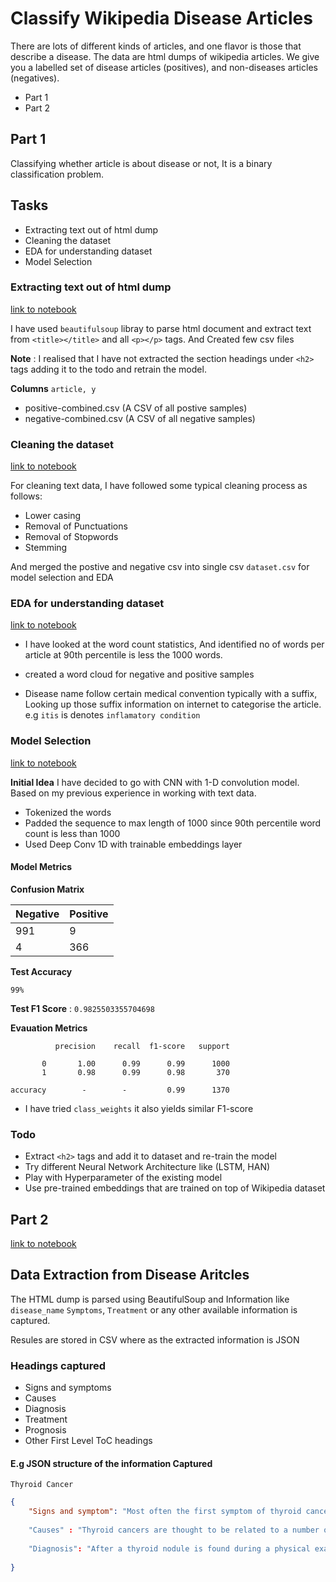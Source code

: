 # Classify Wikipedia Disease Articles

There are lots of different kinds of articles, and one flavor is those that describe a disease. The data are html dumps of wikipedia articles. We give you a labelled set of disease articles (positives), and non-diseases articles (negatives).

* Part 1
* Part 2


## Part 1

Classifying whether article is about disease or not, It is a binary classification problem. 


## Tasks

* Extracting text out of html dump
* Cleaning the dataset
* EDA for understanding dataset
* Model Selection


### Extracting text out of html dump

[link to notebook](https://github.com/shkr/project-sim-ram-kumar/blob/master/HTML_to_csv.ipynb)

I have used `beautifulsoup` libray to parse html document and extract text from `<title></title>` and all `<p></p>` tags. And Created few csv files 

**Note** : I realised that I have not extracted the section headings under `<h2>` tags adding it to the todo and retrain the model. 

**Columns** `article, y`

* positive-combined.csv (A CSV of all postive samples)
* negative-combined.csv (A CSV of all negative samples)


### Cleaning the dataset

[link to notebook](https://github.com/shkr/project-sim-ram-kumar/blob/master/Data%20Cleaning.ipynb)

For cleaning text data, I have followed some typical cleaning process as follows: 

* Lower casing
* Removal of Punctuations
* Removal of Stopwords
* Stemming

And merged the postive and negative csv into single csv `dataset.csv` for model selection and EDA


### EDA for understanding dataset

[link to notebook](https://github.com/shkr/project-sim-ram-kumar/blob/master/EDA.ipynb)


* I have looked at the word count statistics, And identified no of words per article at 90th percentile is less the 1000 words.

* created a word cloud for negative and positive samples

* Disease name follow certain medical convention typically with a suffix, Looking up those suffix information on internet to categorise the article. e.g `itis` is denotes `inflamatory condition`



###  Model Selection

[link to notebook](https://github.com/shkr/project-sim-ram-kumar/blob/master/Model_Selection_V1.ipynb)

**Initial Idea** I have decided to go with CNN with 1-D convolution model. Based on my previous experience in working with text data.

* Tokenized the words
* Padded the sequence to max length of 1000  since 90th percentile word count is less than 1000
* Used Deep Conv 1D with trainable embeddings layer

#### Model Metrics

**Confusion Matrix**

| Negative | Positive |
| ------ | ------ |
| 991 | 9 |
| 4 | 366 | 

**Test Accuracy** 

`99%`

**Test F1 Score** : `0.9825503355704698`

**Evauation Metrics**

              precision    recall  f1-score   support

           0       1.00      0.99      0.99      1000
           1       0.98      0.99      0.98       370

    accuracy        -        -         0.99      1370
   

* I have tried `class_weights` it also yields similar F1-score

### Todo

* Extract `<h2>` tags and add it to dataset and re-train the model 
* Try different Neural Network Architecture like (LSTM, HAN)
* Play with Hyperparameter of the existing model
* Use pre-trained embeddings that are trained on top of Wikipedia dataset


## Part 2

[link to notebook](https://github.com/shkr/project-sim-ram-kumar/blob/master/DataExtraction.ipynb)


## Data Extraction from Disease Aritcles

The HTML dump is parsed using BeautifulSoup and Information like `disease_name`  `Symptoms`, `Treatment` or any other available information is captured.


Resules are stored in CSV where as the extracted information is JSON

### Headings captured

* Signs and symptoms
* Causes
* Diagnosis
* Treatment
* Prognosis
* Other First Level ToC headings

#### E.g JSON structure of the information Captured

`Thyroid Cancer`

```json
{
    "Signs and symptom": "Most often the first symptom of thyroid cancer is a nodule in the thyroid region of the neck. However, many adults have small nodules in their thyroids, but typically under 5% of these nodules are found to be cancerous Sometimes the first sign is an enlarged lymph node. ."
    
    "Causes" : "Thyroid cancers are thought to be related to a number of environmental and genetic predisposing factors, but significant uncertainty remains regarding its causes."
   
    "Diagnosis": "After a thyroid nodule is found during a physical examination, a referral to an endocrinologist or a thyroidologist may occur. "
    
}

```


